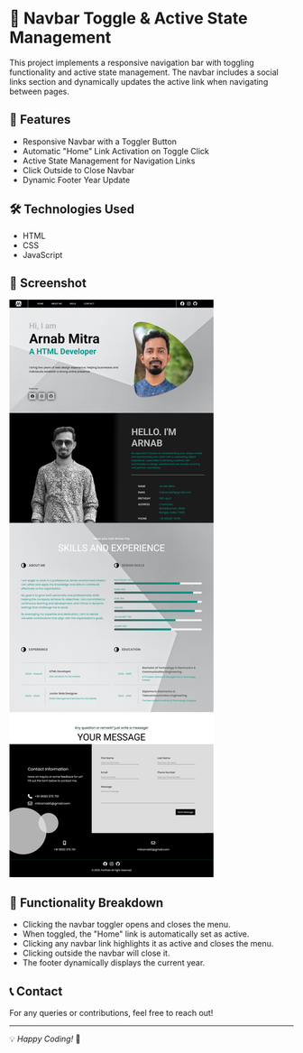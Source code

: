 # 🚀 Navbar Toggle & Active State Management

This project implements a responsive navigation bar with toggling functionality and active state management. The navbar includes a social links section and dynamically updates the active link when navigating between pages.

## 📌 Features
- Responsive Navbar with a Toggler Button
- Automatic "Home" Link Activation on Toggle Click
- Active State Management for Navigation Links
- Click Outside to Close Navbar
- Dynamic Footer Year Update

## 🛠️ Technologies Used
- HTML
- CSS
- JavaScript


## 📸 Screenshot
![screenshot](assets/images/screenshot.jpg)


## 🎯 Functionality Breakdown
- Clicking the navbar toggler opens and closes the menu.
- When toggled, the "Home" link is automatically set as active.
- Clicking any navbar link highlights it as active and closes the menu.
- Clicking outside the navbar will close it.
- The footer dynamically displays the current year.

## 📞 Contact
For any queries or contributions, feel free to reach out!

---
💡 *Happy Coding!* 🎉

